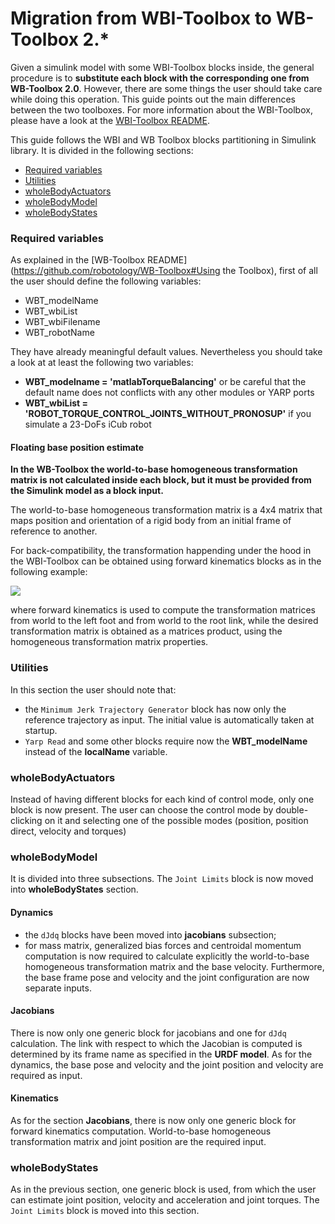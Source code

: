 # Migration from WBI-Toolbox to WB-Toolbox 2.*

Given a simulink model with some WBI-Toolbox blocks inside, the general procedure is to **substitute each block with the corresponding one from WB-Toolbox 2.0**. However, there are some things the user should take care while doing this operation. This guide points out the main differences between the two toolboxes. For more information about the WBI-Toolbox, please have a look at the [WBI-Toolbox README](https://github.com/robotology-playground/WBI-Toolbox/blob/master/README.md).

This guide follows the WBI and WB Toolbox blocks partitioning in Simulink library. It is divided in the following sections:

- [Required variables](#required-variables)
- [Utilities](#utilities)
- [wholeBodyActuators](#wholebodyactuators)
- [wholeBodyModel](#wholebodymodel)
- [wholeBodyStates](#wholebodystates)

### Required variables
As explained in the [WB-Toolbox README](https://github.com/robotology/WB-Toolbox#Using the Toolbox), first of all the user should define the following variables:
- WBT_modelName
- WBT_wbiList
- WBT_wbiFilename
- WBT_robotName

They have already meaningful default values. Nevertheless you should take a look at at least the following two variables:
- **WBT_modelname = 'matlabTorqueBalancing'** or be careful that the default name does not conflicts with any other modules or YARP ports
- **WBT_wbiList   = 'ROBOT_TORQUE_CONTROL_JOINTS_WITHOUT_PRONOSUP'** if you simulate a 23-DoFs iCub robot

#### Floating base position estimate
**In the WB-Toolbox the world-to-base homogeneous transformation matrix is not calculated inside each block, but it must be provided from the Simulink model as a block input.**

The world-to-base homogeneous transformation matrix is a 4x4 matrix that maps position and orientation of a rigid body from an initial frame of reference to another.

For back-compatibility, the transformation happending under the hood in the WBI-Toolbox can be obtained using forward kinematics blocks as in the following example:

![](https://cloud.githubusercontent.com/assets/12396934/12293044/3337da3c-b9f1-11e5-959f-b40418b5469d.png)

where forward kinematics is used to compute the transformation matrices from world to the left foot and from world to the root link, while the desired transformation matrix is obtained as a matrices product, using the homogeneous transformation matrix properties.

### Utilities
In this section the user should note that:
- the `Minimum Jerk Trajectory Generator` block has now only the reference trajectory as input. The initial value is automatically taken at startup.
- `Yarp Read` and some other blocks require now the **WBT_modelName** instead of the **localName** variable.

### wholeBodyActuators
Instead of having different blocks for each kind of control mode, only one block is now present. The user can choose the control mode by double-clicking on it and selecting one of the possible modes (position, position direct, velocity and torques)

### wholeBodyModel
It is divided into three subsections. The `Joint Limits` block is now moved into **wholeBodyStates** section.

#### Dynamics
- the `dJdq` blocks have been moved into **jacobians** subsection;
- for mass matrix, generalized bias forces and centroidal momentum computation is now required to calculate explicitly the world-to-base homogeneous transformation matrix and the base velocity. Furthermore, the base frame pose and velocity and the joint configuration are now separate inputs.

#### Jacobians
There is now only one generic block for jacobians and one for `dJdq` calculation. The link with respect to which the Jacobian is computed is determined by its frame name as specified in the **URDF model**. As for the dynamics, the base pose and velocity and the joint position and velocity are required as input.

#### Kinematics
As for the section **Jacobians**, there is now only one generic block for forward kinematics computation. World-to-base homogeneous transformation matrix and joint position are the required input.

### wholeBodyStates
As in the previous section, one generic block is used, from which the user can estimate joint position, velocity and acceleration and joint torques. The `Joint Limits` block is moved into this section.
